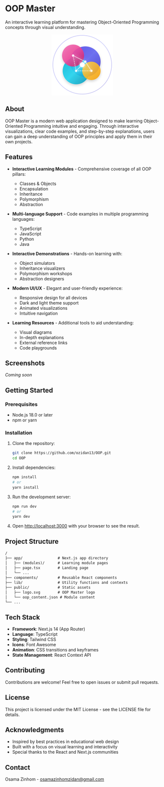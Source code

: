 # OOP Master

An interactive learning platform for mastering Object-Oriented Programming concepts through visual understanding.

<p align="center">
  <img src="./public/logo.svg" alt="OOP Master Logo" width="200">
</p>

## About

OOP Master is a modern web application designed to make learning Object-Oriented Programming intuitive and engaging. Through interactive visualizations, clear code examples, and step-by-step explanations, users can gain a deep understanding of OOP principles and apply them in their own projects.

## Features

- **Interactive Learning Modules** - Comprehensive coverage of all OOP pillars:
  - Classes & Objects
  - Encapsulation
  - Inheritance
  - Polymorphism
  - Abstraction

- **Multi-language Support** - Code examples in multiple programming languages:
  - TypeScript
  - JavaScript
  - Python
  - Java

- **Interactive Demonstrations** - Hands-on learning with:
  - Object simulators
  - Inheritance visualizers
  - Polymorphism workshops
  - Abstraction designers

- **Modern UI/UX** - Elegant and user-friendly experience:
  - Responsive design for all devices
  - Dark and light theme support
  - Animated visualizations
  - Intuitive navigation

- **Learning Resources** - Additional tools to aid understanding:
  - Visual diagrams
  - In-depth explanations
  - External reference links
  - Code playgrounds

## Screenshots

*Coming soon*

## Getting Started

### Prerequisites

- Node.js 18.0 or later
- npm or yarn

### Installation

1. Clone the repository:
   ```bash
   git clone https://github.com/ozidan13/OOP.git
   cd OOP
   ```

2. Install dependencies:
   ```bash
   npm install
   # or
   yarn install
   ```

3. Run the development server:
   ```bash
   npm run dev
   # or
   yarn dev
   ```

4. Open [http://localhost:3000](http://localhost:3000) with your browser to see the result.

## Project Structure

```
/
├── app/                # Next.js app directory
│   ├── (modules)/      # Learning module pages
│   ├── page.tsx        # Landing page
│   └── ...
├── components/         # Reusable React components
├── lib/                # Utility functions and contexts
├── public/             # Static assets
│   ├── logo.svg        # OOP Master logo
│   └── oop_content.json # Module content
└── ...
```

## Tech Stack

- **Framework**: Next.js 14 (App Router)
- **Language**: TypeScript
- **Styling**: Tailwind CSS
- **Icons**: Font Awesome
- **Animation**: CSS transitions and keyframes
- **State Management**: React Context API

## Contributing

Contributions are welcome! Feel free to open issues or submit pull requests.

## License

This project is licensed under the MIT License - see the LICENSE file for details.

## Acknowledgments

- Inspired by best practices in educational web design
- Built with a focus on visual learning and interactivity
- Special thanks to the React and Next.js communities

## Contact

Osama Zinhom - osamazinhomzidan@gmail.com
